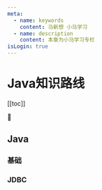 ```yaml
---
meta:
  - name: keywords
    content: 马新想 小马学习
  - name: description
    content: 本章为小马学习专栏
isLogin: true
---
```



# Java知识路线

[[toc]]

:horse:



## Java


### 基础


### JDBC





